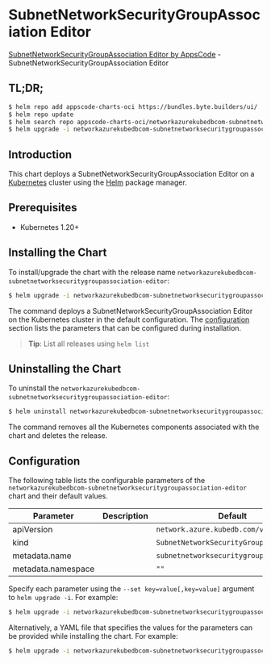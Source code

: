 # SubnetNetworkSecurityGroupAssociation Editor

[SubnetNetworkSecurityGroupAssociation Editor by AppsCode](https://appscode.com) - SubnetNetworkSecurityGroupAssociation Editor

## TL;DR;

```bash
$ helm repo add appscode-charts-oci https://bundles.byte.builders/ui/
$ helm repo update
$ helm search repo appscode-charts-oci/networkazurekubedbcom-subnetnetworksecuritygroupassociation-editor --version=v0.14.0
$ helm upgrade -i networkazurekubedbcom-subnetnetworksecuritygroupassociation-editor appscode-charts-oci/networkazurekubedbcom-subnetnetworksecuritygroupassociation-editor -n default --create-namespace --version=v0.14.0
```

## Introduction

This chart deploys a SubnetNetworkSecurityGroupAssociation Editor on a [Kubernetes](http://kubernetes.io) cluster using the [Helm](https://helm.sh) package manager.

## Prerequisites

- Kubernetes 1.20+

## Installing the Chart

To install/upgrade the chart with the release name `networkazurekubedbcom-subnetnetworksecuritygroupassociation-editor`:

```bash
$ helm upgrade -i networkazurekubedbcom-subnetnetworksecuritygroupassociation-editor appscode-charts-oci/networkazurekubedbcom-subnetnetworksecuritygroupassociation-editor -n default --create-namespace --version=v0.14.0
```

The command deploys a SubnetNetworkSecurityGroupAssociation Editor on the Kubernetes cluster in the default configuration. The [configuration](#configuration) section lists the parameters that can be configured during installation.

> **Tip**: List all releases using `helm list`

## Uninstalling the Chart

To uninstall the `networkazurekubedbcom-subnetnetworksecuritygroupassociation-editor`:

```bash
$ helm uninstall networkazurekubedbcom-subnetnetworksecuritygroupassociation-editor -n default
```

The command removes all the Kubernetes components associated with the chart and deletes the release.

## Configuration

The following table lists the configurable parameters of the `networkazurekubedbcom-subnetnetworksecuritygroupassociation-editor` chart and their default values.

|     Parameter      | Description |                      Default                       |
|--------------------|-------------|----------------------------------------------------|
| apiVersion         |             | <code>network.azure.kubedb.com/v1alpha1</code>     |
| kind               |             | <code>SubnetNetworkSecurityGroupAssociation</code> |
| metadata.name      |             | <code>subnetnetworksecuritygroupassociation</code> |
| metadata.namespace |             | <code>""</code>                                    |


Specify each parameter using the `--set key=value[,key=value]` argument to `helm upgrade -i`. For example:

```bash
$ helm upgrade -i networkazurekubedbcom-subnetnetworksecuritygroupassociation-editor appscode-charts-oci/networkazurekubedbcom-subnetnetworksecuritygroupassociation-editor -n default --create-namespace --version=v0.14.0 --set apiVersion=network.azure.kubedb.com/v1alpha1
```

Alternatively, a YAML file that specifies the values for the parameters can be provided while
installing the chart. For example:

```bash
$ helm upgrade -i networkazurekubedbcom-subnetnetworksecuritygroupassociation-editor appscode-charts-oci/networkazurekubedbcom-subnetnetworksecuritygroupassociation-editor -n default --create-namespace --version=v0.14.0 --values values.yaml
```
